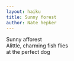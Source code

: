 ```yaml
---
layout: haiku
title: Sunny forest
author: Nate hepker
---
```


Sunny afforest<br>
Alittle, charming fish flies<br>
at the perfect dog<br>
